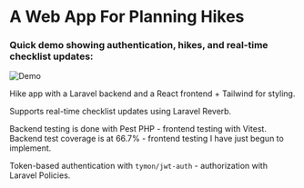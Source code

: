 
# A Web App For Planning Hikes

### Quick demo showing authentication, hikes, and real-time checklist updates:

![Demo](https://private-user-images.githubusercontent.com/188976979/483641220-b932b289-6979-49e2-9521-b836f717e43f.gif?jwt=eyJ0eXAiOiJKV1QiLCJhbGciOiJIUzI1NiJ9.eyJpc3MiOiJnaXRodWIuY29tIiwiYXVkIjoicmF3LmdpdGh1YnVzZXJjb250ZW50LmNvbSIsImtleSI6ImtleTUiLCJleHAiOjE3NTY0NzQ5MTcsIm5iZiI6MTc1NjQ3NDYxNywicGF0aCI6Ii8xODg5NzY5NzkvNDgzNjQxMjIwLWI5MzJiMjg5LTY5NzktNDllMi05NTIxLWI4MzZmNzE3ZTQzZi5naWY_WC1BbXotQWxnb3JpdGhtPUFXUzQtSE1BQy1TSEEyNTYmWC1BbXotQ3JlZGVudGlhbD1BS0lBVkNPRFlMU0E1M1BRSzRaQSUyRjIwMjUwODI5JTJGdXMtZWFzdC0xJTJGczMlMkZhd3M0X3JlcXVlc3QmWC1BbXotRGF0ZT0yMDI1MDgyOVQxMzM2NTdaJlgtQW16LUV4cGlyZXM9MzAwJlgtQW16LVNpZ25hdHVyZT0zOGRjMWJhMTFhMWY0OWRhM2M5YTg3N2ZkZTZiNzk4MTkxMmQ5MGM2MGQ5ZDRlZWUyNjhmMjdhOTc0YzhkNmQyJlgtQW16LVNpZ25lZEhlYWRlcnM9aG9zdCJ9.8oh2UdkdMjC18rcBZYEg25djV8ulukrtQC-ad5f2a7I)

Hike app with a Laravel backend and a React frontend + Tailwind for styling.

Supports real-time checklist updates using Laravel Reverb.

Backend testing is done with Pest PHP - frontend testing with Vitest.
Backend test coverage is at 66.7% - frontend testing I have just begun to implement.

Token-based authentication with ``tymon/jwt-auth`` - authorization with Laravel Policies. 
